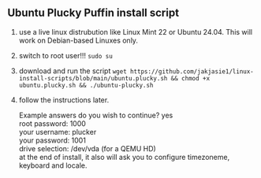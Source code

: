 Ubuntu Plucky Puffin install script 
-----------------------------------
1. use a live linux distrubution like Linux Mint 22 or Ubuntu 24.04. This will work on Debian-based Linuxes only.
2. switch to root user!!!
  `sudo su`
4. download and run the script
`wget https://github.com/jakjasie1/linux-install-scripts/blob/main/ubuntu.plucky.sh && chmod +x ubuntu.plucky.sh && ./ubuntu-plucky.sh`
5. follow the instructions later.


   Example answers
do you wish to continue? yes <br>
root password: 1000 <br>
your username: plucker <br>
your password: 1001 <br>
drive selection: /dev/vda (for a QEMU HD) <br>
at the end of install, it also will ask you to configure timezoneme, keyboard and locale.
